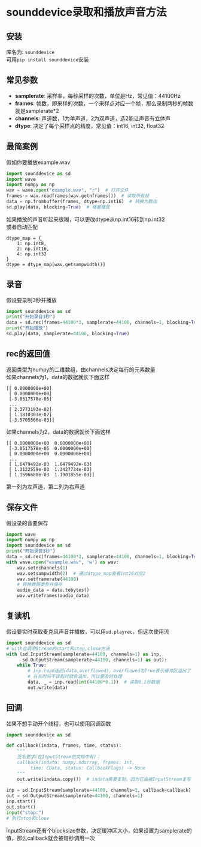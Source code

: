 # sounddevice录取和播放声音方法
## 安装
库名为: `sounddevice`  
可用`pip install sounddevice`安装

## 常见参数
- **samplerate**: 采样率，每秒采样的次数，单位是Hz，常见值：44100Hz
- **frames**: 帧数，即采样的次数，一个采样点对应一个帧，那么录制两秒的帧数就是samplerate*2
- **channels**: 声道数，1为单声道，2为双声道，选2能让声音有立体声
- **dtype**: 决定了每个采样点的精度，常见值：int16, int32, float32

## 最简案例
假如你要播放example.wav
```python
import sounddevice as sd
import wave
import numpy as np
wav = wave.open("example.wav", "r")  # 打开文件
frames = wav.readframes(wav.getnframes())  # 读取所有帧
data = np.frombuffer(frames, dtype=np.int16)  # 转换为数组
sd.play(data, blocking=True)  # 堵塞播放
```
如果播放的声音听起来很糊，可以更改dtype从np.int16转到np.int32  
或者自动匹配
```text
dtype_map = {
    1: np.int8,
    2: np.int16,
    4: np.int32
}
dtype = dtype_map[wav.getsampwidth()]
```
## 录音
假设要录制3秒并播放
```python
import sounddevice as sd
print("开始录音3秒")
data = sd.rec(frames=44100*3, samplerate=44100, channels=1, blocking=True)
print("开始播放")
sd.play(data, samplerate=44100, blocking=True)
```

## rec的返回值
返回类型为numpy的二维数组，由channels决定每行的元素数量  
如果channels为1，data的数据就长下面这样
```text
[[ 0.0000000e+00]
 [ 0.0000000e+00]
 [-3.0517578e-05]
 ...
 [ 2.3773193e-02]
 [ 1.1810303e-02]
 [-3.5705566e-03]]
```
如果channels为2，data的数据就长下面这样
```text
[[ 0.0000000e+00  0.0000000e+00]
 [-3.0517578e-05  0.0000000e+00]
 [ 0.0000000e+00  0.0000000e+00]
 ...
 [ 1.6479492e-03  1.6479492e-03]
 [ 1.3122559e-03  1.3427734e-03]
 [ 1.1596680e-03  1.1901855e-03]]
```
第一列为左声道，第二列为右声道

## 保存文件
假设录的音要保存
```python
import wave
import numpy as np
import sounddevice as sd
print("开始录音3秒")
data = sd.rec(frames=44100*3, samplerate=44100, channels=1, blocking=True, dtype=np.int16)
with wave.open("example.wav", 'w') as wav:
    wav.setnchannels(1)
    wav.setsampwidth(2)  # 通过dtype_map查看int16对应2
    wav.setframerate(44100)
    # 转换数据类型并保存
    audio_data = data.tobytes()
    wav.writeframes(audio_data)
```

## 复读机
假设要实时获取麦克风声音并播放，可以用`sd.playrec`，但这次使用流
```python
import sounddevice as sd
# with会调用Stream的start和stop,close方法
with (sd.InputStream(samplerate=44100, channels=1) as inp,
      sd.OutputStream(samplerate=44100, channels=1) as out):
    while True:
        # inp.read返回(data,overflowed)，overflowed为True表示缓冲区溢出了
        # 在长时间不读取时就会溢出，所以要及时处理
        data, _ = inp.read(int(44100*0.1))  # 读取0.1秒数据
        out.write(data)
```

## 回调
如果不想手动开个线程，也可以使用回调函数
```python
import sounddevice as sd

def callback(indata, frames, time, status):
    """
    签名要求(在InputStream的文档中有)：
    callback(indata: numpy.ndarray, frames: int,
         time: CData, status: CallbackFlags) -> None
    """
    out.write(indata.copy())  # indata需要复制，因为它会被InputStream复写
    
inp = sd.InputStream(samplerate=44100, channels=1, callback=callback)
out = sd.OutputStream(samplerate=44100, channels=1)
inp.start()
out.start()
input("stop:")
# 执行stop和close
```
InputStream还有个blocksize参数，决定缓冲区大小，如果设置为samplerate的值，那么callback就会被每秒调用一次